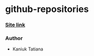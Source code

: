# github-repositories

### [Site link](https://tatianakaiuk.github.io/github-repositories/)



### Author

- Kaniuk Tatiana
